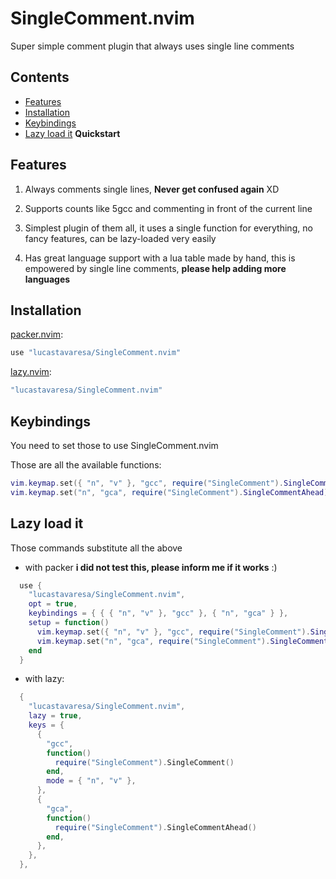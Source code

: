 # SingleComment.nvim

Super simple comment plugin that always uses single line comments

## Contents

- [Features](#features)
- [Installation](#installation)
- [Keybindings](#keybindings)
- [Lazy load it](#lazy-load-it) **Quickstart**

## Features

1. Always comments single lines, **Never get confused again** XD

2. Supports counts like 5gcc and commenting in front of the current line

3. Simplest plugin of them all, it uses a single function for everything, no
   fancy features, can be lazy-loaded very easily

4. Has great language support with a lua table made by hand, this is empowered by single line comments,
   **please help adding more languages**

## Installation

[packer.nvim](https://github.com/wbthomason/packer.nvim):

```lua
use "lucastavaresa/SingleComment.nvim"
```

[lazy.nvim](https://github.com/folke/lazy.nvim):

```lua
"lucastavaresa/SingleComment.nvim"
```

## Keybindings

You need to set those to use SingleComment.nvim

Those are all the available functions:

```lua
vim.keymap.set({ "n", "v" }, "gcc", require("SingleComment").SingleComment)
vim.keymap.set("n", "gca", require("SingleComment").SingleCommentAhead)
```

## Lazy load it

Those commands substitute all the above

- with packer **i did not test this, please inform me if it works** :)

```lua
  use {
    "lucastavaresa/SingleComment.nvim",
    opt = true,
    keybindings = { { { "n", "v" }, "gcc" }, { "n", "gca" } },
    setup = function()
      vim.keymap.set({ "n", "v" }, "gcc", require("SingleComment").SingleComment)
      vim.keymap.set("n", "gca", require("SingleComment").SingleCommentAhead)
    end
  }
```

- with lazy:

```lua
  {
    "lucastavaresa/SingleComment.nvim",
    lazy = true,
    keys = {
      {
        "gcc",
        function()
          require("SingleComment").SingleComment()
        end,
        mode = { "n", "v" },
      },
      {
        "gca",
        function()
          require("SingleComment").SingleCommentAhead()
        end,
      },
    },
  },
```

